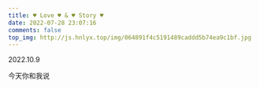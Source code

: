 ```yaml
---
title: ♥ Love ♥ & ♥ Story ♥
date: 2022-07-28 23:07:16
comments: false
top_img: http://js.hnlyx.top/img/064891f4c5191489caddd5b74ea9c1bf.jpg
---
```


2022.10.9

今天你和我说



